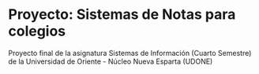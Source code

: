 # Proyecto: Sistemas de Notas para colegios
Proyecto final de la asignatura Sistemas de Información (Cuarto Semestre) de la Universidad de Oriente - Núcleo Nueva Esparta (UDONE)

